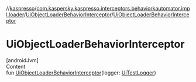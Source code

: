 //[kaspresso](../../index.md)/[com.kaspersky.kaspresso.interceptors.behaviorkautomator.impl.loader](../index.md)/[UiObjectLoaderBehaviorInterceptor](index.md)/[UiObjectLoaderBehaviorInterceptor](-ui-object-loader-behavior-interceptor.md)



# UiObjectLoaderBehaviorInterceptor  
[androidJvm]  
Content  
fun [UiObjectLoaderBehaviorInterceptor](-ui-object-loader-behavior-interceptor.md)(logger: [UiTestLogger](../../com.kaspersky.kaspresso.logger/-ui-test-logger/index.md))  



